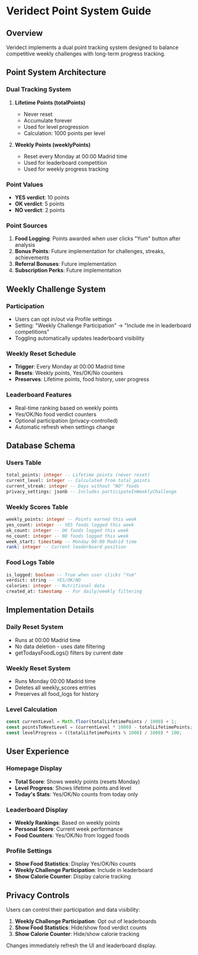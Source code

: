 # Veridect Point System Guide

## Overview

Veridect implements a dual point tracking system designed to balance competitive weekly challenges with long-term progress tracking.

## Point System Architecture

### Dual Tracking System

1. **Lifetime Points (totalPoints)**
   - Never reset
   - Accumulate forever
   - Used for level progression
   - Calculation: 1000 points per level

2. **Weekly Points (weeklyPoints)**
   - Reset every Monday at 00:00 Madrid time
   - Used for leaderboard competition
   - Used for weekly progress tracking

### Point Values

- **YES verdict**: 10 points
- **OK verdict**: 5 points  
- **NO verdict**: 2 points

### Point Sources

1. **Food Logging**: Points awarded when user clicks "Yum" button after analysis
2. **Bonus Points**: Future implementation for challenges, streaks, achievements
3. **Referral Bonuses**: Future implementation
4. **Subscription Perks**: Future implementation

## Weekly Challenge System

### Participation

- Users can opt in/out via Profile settings
- Setting: "Weekly Challenge Participation" → "Include me in leaderboard competitions"
- Toggling automatically updates leaderboard visibility

### Weekly Reset Schedule

- **Trigger**: Every Monday at 00:00 Madrid time
- **Resets**: Weekly points, Yes/OK/No counters
- **Preserves**: Lifetime points, food history, user progress

### Leaderboard Features

- Real-time ranking based on weekly points
- Yes/OK/No food verdict counters
- Optional participation (privacy-controlled)
- Automatic refresh when settings change

## Database Schema

### Users Table
```sql
total_points: integer -- Lifetime points (never reset)
current_level: integer -- Calculated from total_points
current_streak: integer -- Days without "NO" foods
privacy_settings: jsonb -- Includes participateInWeeklyChallenge
```

### Weekly Scores Table
```sql
weekly_points: integer -- Points earned this week
yes_count: integer -- YES foods logged this week
ok_count: integer -- OK foods logged this week  
no_count: integer -- NO foods logged this week
week_start: timestamp -- Monday 00:00 Madrid time
rank: integer -- Current leaderboard position
```

### Food Logs Table
```sql
is_logged: boolean -- True when user clicks "Yum"
verdict: string -- YES/OK/NO
calories: integer -- Nutritional data
created_at: timestamp -- For daily/weekly filtering
```

## Implementation Details

### Daily Reset System
- Runs at 00:00 Madrid time
- No data deletion - uses date filtering
- getTodaysFoodLogs() filters by current date

### Weekly Reset System  
- Runs Monday 00:00 Madrid time
- Deletes all weekly_scores entries
- Preserves all food_logs for history

### Level Calculation
```javascript
const currentLevel = Math.floor(totalLifetimePoints / 1000) + 1;
const pointsToNextLevel = (currentLevel * 1000) - totalLifetimePoints;
const levelProgress = ((totalLifetimePoints % 1000) / 1000) * 100;
```

## User Experience

### Homepage Display
- **Total Score**: Shows weekly points (resets Monday)
- **Level Progress**: Shows lifetime points and level
- **Today's Stats**: Yes/OK/No counts from today only

### Leaderboard Display
- **Weekly Rankings**: Based on weekly points
- **Personal Score**: Current week performance
- **Food Counters**: Yes/OK/No from logged foods

### Profile Settings
- **Show Food Statistics**: Display Yes/OK/No counts
- **Weekly Challenge Participation**: Include in leaderboard
- **Show Calorie Counter**: Display calorie tracking

## Privacy Controls

Users can control their participation and data visibility:

1. **Weekly Challenge Participation**: Opt out of leaderboards
2. **Show Food Statistics**: Hide/show food verdict counts  
3. **Show Calorie Counter**: Hide/show calorie tracking

Changes immediately refresh the UI and leaderboard display.